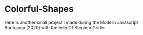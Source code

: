 # Colorful-Shapes
Here is another small project i made during the Modern Javascript Bootcamp (2020) with the help Of Stephen Grider 
